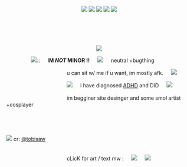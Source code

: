 <p align="center">
 <img src="https://64.media.tumblr.com/d272784625cd531e23f21cf207e57a90/3f433b7456c23bc0-66/s1280x1920/67564d5299df77c46eac2e1c73ffa3353e564470.pnj">
 <img src="https://64.media.tumblr.com/ce8285d46584511c266a26750cea37db/36afa839df5dd5b9-c0/s250x400/daa4c80bdee75d00c61c0e3446123bf67d495697.gifv"> <img src="https://64.media.tumblr.com/ce8285d46584511c266a26750cea37db/36afa839df5dd5b9-c0/s250x400/daa4c80bdee75d00c61c0e3446123bf67d495697.gifv"> <img src="https://64.media.tumblr.com/ce8285d46584511c266a26750cea37db/36afa839df5dd5b9-c0/s250x400/daa4c80bdee75d00c61c0e3446123bf67d495697.gifv"> <img src="https://64.media.tumblr.com/ce8285d46584511c266a26750cea37db/36afa839df5dd5b9-c0/s250x400/daa4c80bdee75d00c61c0e3446123bf67d495697.gifv">
 </p>
 ㅤ  ㅤ
 ㅤ  ㅤ ㅤ  ㅤ ㅤ  ㅤ ㅤ  ㅤ ㅤ  ㅤ ㅤ  ㅤ ㅤ  ㅤ ㅤ  ㅤ ㅤ  ㅤ ㅤ  ㅤ ㅤ  ㅤ ㅤ  ㅤ ㅤ  ㅤ ㅤ  ㅤ ㅤ  ㅤ ㅤ  ㅤ ㅤ  ㅤ ㅤ  ㅤ ㅤ  ㅤ ㅤ  ㅤ ㅤ  ㅤ ㅤ  ㅤ ㅤ  ㅤ ㅤ  ㅤ ㅤ  ㅤ ㅤ  ㅤ ㅤ    ㅤ ㅤ  ㅤ ㅤ  ㅤ ㅤ  ㅤ ㅤ  ㅤ ㅤ  ㅤ ㅤ  ㅤ ㅤ  ㅤ ㅤ  ㅤ ㅤ  ㅤ ㅤ  ㅤ 
  <p align="center">
 <img src="https://iimg.su/s/08/h6YimUASTFkO7BjIXT5Xn393npAhYBZWzCWJMOzI.png">
   
 ㅤ   ㅤ  ㅤ   ㅤ   <img src="https://64.media.tumblr.com/376b6ae9e4f76af319d50849aa349bd1/e9920c8f357ee826-1e/s100x200/56faa2f9e28528ea845120171d2d43e00a41a935.gifv">:: ㅤ  **IM _NOT_ MINOR !!** ㅤ  <img src="https://64.media.tumblr.com/4e50a9b663845b148487cb8612b56457/006669a6cf301fb7-e9/s250x400/d1407f2fe83cf094770aa54686caed690ff4d0a6.gifv"> ㅤ  neutral +bugthing 

  ㅤ   ㅤ  ㅤ   ㅤ  ㅤ  ㅤ ㅤ ㅤ     ㅤ ㅤu can sit w/ me if u want, im mostly afk. ㅤ  <img src="https://64.media.tumblr.com/1445a7da70f21606327a845c85d9673b/a5f312680aee2872-c4/s250x400/8c3692b81624882f365655e6bac402ddf78dd7aa.gifv">

  ㅤ   ㅤ  ㅤ   ㅤ  ㅤ  ㅤ ㅤ ㅤ     ㅤ ㅤ<img src="https://64.media.tumblr.com/80a666f52b988898ec6cb6cbbabd8c19/f4b1872f11d6a79e-21/s250x400/ffab7ed1275d15681200ec9250aceff5012e6b62.gifv"> ㅤ  i have diagnosed  [ADHD](https://en.wikipedia.org/wiki/Attention_deficit_hyperactivity_disorder) and DID ㅤ  <img src="https://64.media.tumblr.com/4f9daee64c3be290e4b2f3e0ec8c64d2/f4b1872f11d6a79e-28/s75x75_c1/60e455fde8d472baab1935aed6b410cff34f3a31.gifv">

   ㅤ   ㅤ  ㅤ   ㅤ  ㅤ  ㅤ ㅤ ㅤ     ㅤ ㅤim begginer site desinger and some smol artist +cosplayer


  ㅤ   ㅤ  
  ㅤ   ㅤ  
  ㅤ   ㅤ  
  <img src="https://64.media.tumblr.com/096f7d21572f8260c4cd665cc4012d93/0637cbcbe15db0c5-92/s2048x3072/851600a49f5cf190d170ed9fe20c9ca646544e49.pnj"> cr: [@tobisaw](https://www.tumblr.com/tobisaw/735418367791480832/drawing-the-game-models-was-much-less-of-a-pain)
  

  ㅤ   ㅤ  
  ㅤ   ㅤ  ㅤ   ㅤ  ㅤ  ㅤ ㅤ ㅤ     ㅤ ㅤcLicK for art / text mw : ㅤ  [![](https://64.media.tumblr.com/2d97d1d12b20a0ab8ad6a4bcef0ab7b3/6b550b8054a97540-db/s100x200/4a2b6f1e4e5e6cb88e6d9bb0536470e2caef50f6.gifv)](https://t.me/scottfounddead) ㅤ  [![](https://64.media.tumblr.com/748eb678480596b4f9429bd412a24934/6b550b8054a97540-1e/s100x200/e8879ade12d1f05c7032ae295aba0846bc6e3544.gifv)](https://t.me/drramzee)

 </p>
 
